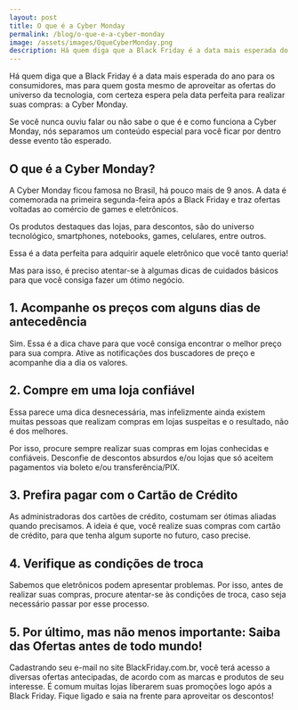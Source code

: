 ```yaml
---
layout: post
title: O que é a Cyber Monday
permalink: /blog/o-que-e-a-cyber-monday
image: /assets/images/OqueCyberMonday.png
description: Há quem diga que a Black Friday é a data mais esperada do ano para os consumidores, mas para quem gosta mesmo de aproveitar as ofertas do universo da tecnologia, com certeza espera pela data perfeita para realizar suas compras, a Cyber Monday.
---
```


Há quem diga que a Black Friday é a data mais esperada do ano para os consumidores, mas para quem gosta mesmo de aproveitar as ofertas do universo da tecnologia, com certeza espera pela data perfeita para realizar suas compras: a Cyber Monday.


Se você nunca ouviu falar ou não sabe o que é e como funciona a Cyber Monday, nós separamos um conteúdo especial para você ficar por dentro desse evento tão esperado.


## O que é a Cyber Monday?


A Cyber Monday ficou famosa no Brasil, há pouco mais de 9 anos. A data é comemorada na primeira segunda-feira após a Black Friday e traz ofertas voltadas ao comércio de games e eletrônicos.


Os produtos destaques das lojas, para descontos, são do universo tecnológico, smartphones, notebooks, games, celulares, entre outros. 


Essa é a data perfeita para adquirir aquele eletrônico que você tanto queria!


Mas para isso, é preciso atentar-se à algumas dicas de cuidados básicos para que você consiga fazer um ótimo negócio.


## 1. Acompanhe os preços com alguns dias de antecedência


Sim. Essa é a dica chave para que você consiga encontrar o melhor preço para sua compra. Ative as notificações dos buscadores de preço e acompanhe dia a dia os valores.


## 2. Compre em uma loja confiável


Essa parece uma dica desnecessária, mas infelizmente ainda existem muitas pessoas que realizam compras em lojas suspeitas e o resultado, não é dos melhores.


Por isso, procure sempre realizar suas compras em lojas conhecidas e confiáveis. Desconfie de descontos absurdos e/ou lojas que só aceitem pagamentos via boleto e/ou transferência/PIX.


## 3. Prefira pagar com o Cartão de Crédito


As administradoras dos cartões de crédito, costumam ser ótimas aliadas quando precisamos. A ideia é que, você realize suas compras com cartão de crédito, para que tenha algum suporte no futuro, caso precise.


## 4. Verifique as condições de troca


Sabemos que eletrônicos podem apresentar problemas. Por isso, antes de realizar suas compras, procure atentar-se às condições de troca, caso seja necessário passar por esse processo.


## 5. Por último, mas não menos importante: Saiba das Ofertas antes de todo mundo!


Cadastrando seu e-mail no site BlackFriday.com.br, você terá acesso a diversas ofertas antecipadas, de acordo com as marcas e produtos de seu interesse. É comum muitas lojas liberarem suas promoções logo após a Black Friday. Fique ligado e saia na frente para aproveitar os descontos!
